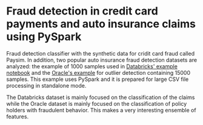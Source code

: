 # Fraud detection in credit card payments and auto insurance claims using PySpark
Fraud detection classifier with the synthetic data for cridit card fraud called Paysim. In addition, two popular auto insurance fraud detection datasets are analyzed: the example of 1000 samples used in [Databricks' example notebook](https://databricks-prod-cloudfront.cloud.databricks.com/public/4027ec902e239c93eaaa8714f173bcfc/4954928053318020/1058911316420443/167703932442645/latest.html) and the [Oracle's example](https://blogs.oracle.com/datamining/fraud-and-anomaly-detection-made-simple) for outlier detection containing 15000 samples.  This example uses PySpark and it is prepared for large CSV file processing in standalone mode.

The Databricks dataset is mainly focused on the classification of the claims while the Oracle dataset is mainly focused on the classification of policy holders with fraudulent behavior. This makes a very interesting ensemble of features.

